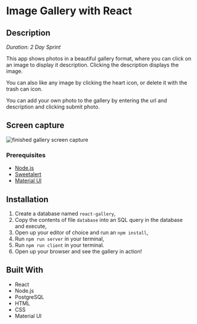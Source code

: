 # Image Gallery with React
## Description

_Duration: 2 Day Sprint_

This app shows photos in a beautiful gallery format, where you can click on an image to display it description. Clicking the description displays the image.

You can also like any image by clicking the heart icon, or delete it with the trash can icon.

You can add your own photo to the gallery by entering the url and description and clicking submit photo.

## Screen capture

![finished gallery screen capture](finished-product/gallery-recording.gif)

### Prerequisites

- [Node.js](https://nodejs.org/en/)
- [Sweetalert](https://sweetalert.js.org/)
- [Material UI](https://mui.com/)

## Installation
1. Create a database named `react-gallery`,
2. Copy the contents of file `database` into an SQL query in the database and execute,
3. Open up your editor of choice and run an `npm install`,
4. Run `npm run server` in your terminal,
5. Run `npm run client` in your terminal.
6. Open up your browser and see the gallery in action!

## Built With

- React
- Node.js
- PostgreSQL
- HTML
- CSS
- Material UI

